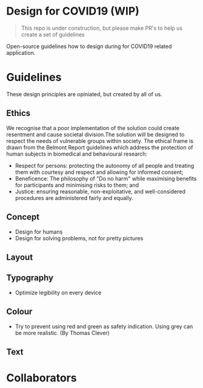 # Design for COVID19 (WIP)

> This repo is under construction, but please make PR's to help us create a set of guidelines

Open-source guidelines how to design during for COVID19 related application.

# Guidelines

These design principles are opiniated, but created by all of us.

## Ethics

We recognise that a poor implementation of the solution could create resentment and cause societal division.The solution will be designed to respect the needs of vulnerable groups within society. The ethical frame is drawn from the Belmont Report guidelines which address the protection of human subjects in biomedical and behavioural research:

- Respect for persons: protecting the autonomy of all people and treating them with courtesy and respect and allowing for informed consent;
- Beneficence: The philosophy of "Do no harm" while maximising benefits for participants and minimising risks to them; and
- Justice: ensuring reasonable, non-exploitative, and well-considered procedures are administered fairly and equally.

## Concept

- Design for humans
- Design for solving problems, not for pretty pictures

## Layout

## Typography

- Optimize legibility on every device

## Colour

- Try to prevent using red and green as safety indication. Using grey can be more realistic. (By Thomas Clever)

## Text

# Collaborators
